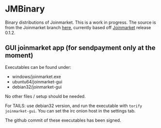 # JMBinary

Binary distributions of Joinmarket. This is a work in progress.
The source is from the Joinmarket branch [here](https://github.com/AdamISZ/joinmarket/tree/gui), 
currently based off [Joinmarket](https://github.com/joinmarket-org/joinmarket) release 0.1.2.

## GUI joinmarket app (for sendpayment only at the moment)

Executables can be found under:

* windows/joinmarket.exe
* ubuntu64/joinmarket-gui
* debian32/joinmarket-gui

No other files / setup should be needed.

For TAILS: use debian32 version, and run the executable with `torify joinmarket-gui`. You can set the irc onion host in the settings tab.

The github commit of these executables has been signed.